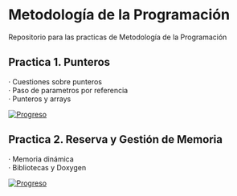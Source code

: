 # Metodología de la Programación

Repositorio para las practicas de Metodología de la Programación

## Practica 1. Punteros

  · Cuestiones sobre punteros  
  · Paso de parametros por referencia  
  · Punteros y arrays  

[![Progreso](https://img.shields.io/badge/Ejercicios-1--12-brightgreen.svg)]()


## Practica 2. Reserva y Gestión de Memoria  

  · Memoria dinámica  
  · Bibliotecas y Doxygen 
  
[![Progreso](https://img.shields.io/badge/Ejercicios-1--7-brightgreen.svg)]() 


